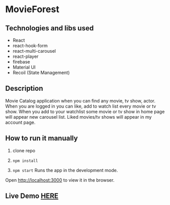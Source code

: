 # MovieForest

## Technologies and libs used

-   React
-   react-hook-form
-   react-multi-carousel
-   react-player
-   firebase
-   Material UI
-   Recoil (State Management)

## Description

Movie Catalog application when you can find any movie, tv show, actor. When you are logged in you can like, add to watch list every movie or tv show. When you add to your watchlist some movie or tv show in home page will appear new carousel list. Liked movies/tv shows will appear in my account page.

## How to run it manually

1. clone repo

2. `npm install`

3. `npm start` Runs the app in the development mode.

Open [http://localhost:3000](http://localhost:3000) to view it in the browser.

## Live Demo [HERE](https://movie-forest-9c50e.web.app/)
